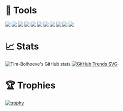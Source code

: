 # 🔨 Tools 
![](https://img.shields.io/badge/Windows-informational?style=flat&logo=Windows&logoColor=white&color=0078D6)
![](https://img.shields.io/badge/Django-informational?style=flat&logo=Django&logoColor=white&color=092E20)
![](https://img.shields.io/badge/Python-informational?style=flat&logo=Python&logoColor=white&color=3776AB)
![](https://img.shields.io/badge/SQLite-informational?style=flat&logo=SQLite&logoColor=white&color=003B57)
![](https://img.shields.io/badge/PostgreSQL-informational?style=flat&logo=PostgreSQL&logoColor=white&color=4169E1)
![](https://img.shields.io/badge/Javascript-informational?style=flat&logo=JavaScript&logoColor=white&color=F7DF1E)
![](https://img.shields.io/badge/HTML-informational?style=flat&logo=HTML5&logoColor=white&color=E34F26)
![](https://img.shields.io/badge/Bootstrap-informational?style=flat&logo=Bootstrap&logoColor=white&color=7952B3)
![](https://img.shields.io/badge/Batch-informational?style=flat&logo=PowerShell&logoColor=white&color=FF0000)
![](https://img.shields.io/badge/Git-informational?style=flat&logo=Git&logoColor=white&color=F05032)
![](https://img.shields.io/badge/Heroku-informational?style=flat&logo=Heroku&logoColor=white&color=430098)


# 📈 Stats 
![Tim-Bolhoeve's GitHub stats](https://github-readme-stats.vercel.app/api?username=Tim-Bolhoeve&show_icons=true&theme=radical)
[![GitHub Trends SVG](https://api.githubtrends.io/user/svg/TimBolhoeve-DBG/repos?time_range=one_year&include_private=True&theme=dark)](https://github.com/orgs/TimBolhoeves/repositories)

# 🏆 Trophies 
[![trophy](https://github-profile-trophy.vercel.app/?username=Tim-Bolhoeve&theme=radical&column=-1&no-bg=true&no-frame=true)](https://github.com/Tim-Bolhoeve)
